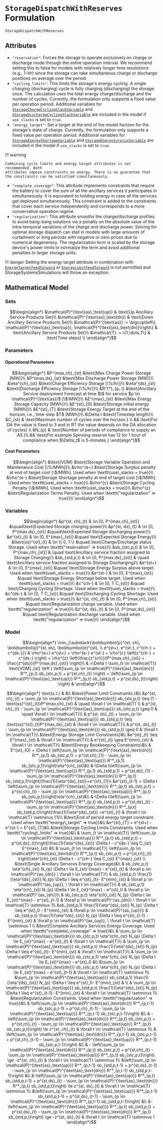 # `StorageDispatchWithReserves` Formulation

```@docs
StorageDispatchWithReserves
```



## Attributes

  - `"reservation"`: Forces the storage to operate exclusively on charge or discharge mode through the entire operation interval. We recommend setting this to false for models with relatively longer time resolutions (e.g., 1-Hr) since the storage can take simultaneous charge or discharge positions on average over the period.
  - `"cycling_limits"`: This limits the storage's energy cycling. A single charging (discharging) cycle is fully charging (discharging) the storage once. The calculation uses the total energy charge/discharge and the number of cycles. Currently, the formulation only supports a fixed value per operation period. Additional variables for [`StorageChargeCyclingSlackVariable`](@ref) and [`StorageDischargeCyclingSlackVariable`](@ref) are included in the model if `use_slacks` is set to `true`.
  - `"energy_target"`: Set a target at the end of the model horizon for the storage's state of charge. Currently, the formulation only supports a fixed value per operation period. Additional variables for [`StorageEnergyShortageVariable`](@ref) and [`StorageEnergySurplusVariable`](@ref) are included in the model if `use_slacks` is set to `true`.

!!! warning
    
    Combining cycle limits and energy target attributes is not recommended. Both
    attributes impose constraints on energy. There is no guarantee that the constraints can be satisfied simultaneously.

  - `"complete_coverage"`: This attribute implements constraints that require the battery to cover the sum of all the ancillary services it participates in simultaneously. It is equivalent to holding energy in case all the services get deployed simultaneously. This constraint is added to the constraints that cover each service independently and corresponds to a more conservative operation regime.
  - `"regularization"`: This attribute smooths the charge/discharge profiles to avoid bang-bang solutions via a penalty on the absolute value of the intra-temporal variations of the charge and discharge power. Solving for optimal storage dispatch can stall in models with large amounts of curtailment or long periods with negative or zero prices due to numerical degeneracy. The regularization term is scaled by the storage device's power limits to normalize the term and avoid additional penalties to larger storage units.

!!! danger
Setting the energy target attribute in combination with [`EnergyTargetFeedforward`](@ref) or [`EnergyLimitFeedforward`](@ref) is not permitted and StorageSystemsSimulations will throw an exception.

## Mathematical Model

### Sets

```math
\begin{align*}
    &\mathcal{P}^{\text{as}_\text{up}} & \text{Up Ancillary Service Products Set}\\
    &\mathcal{P}^{\text{as}_\text{dn}} & \text{Down Ancillary Service Products Set}\\
    &\mathcal{P}^{\text{as}} := \bigcup\left\{ \mathcal{P}^{\text{as}_\text{up}}, \mathcal{P}^{\text{as}_\text{dn}}\right\} & \text{Ancillary Service Products Set}\\
    &\mathcal{T} := \{1,\dots,T\} & \text{Time steps} \\
\end{align*}
```

### Parameters

#### Operational Parameters

```math
\begin{align*}
    &P^{max,ch}_{st} &\text{Max Charge Power Storage [MW]}\\
    &P^{max,ds}_{st} &\text{Max Discharge Power Storage [MW]}\\
    &\eta^{ch}_{st} &\text{Charge Efficiency Storage [\%/hr]}\\
    &\eta^{ds}_{st} &\text{Discharge Efficiency Storage [\%/hr]}\\
    &R^{*}_{p, t} &\text{Ancillary Service deployment Forecast at time $t$ for service $p \in \mathcal{P}^{\text{as}}$ [\$/MW]}\\
    &E^{max}_{st} &\text{Max Energy Storage Capacity [MWh]}\\
    &E^{st}_{0} &\text{Storage initial energy [MWh]}\\
    &E^{st}_{T} &\text{Storage Energy Target at the end of the horizon, i.e., time-step $T$ [MWh]}\\
    &\Delta t  &\text{Timestep length}\\
    &C_{st} & \text{Maximum number of cycles over the horizon.} \\
    && \text{For DA the value is fixed to 3 and in RT the value depends on the DA allocation of cycles} \\
    &N_{p} & \text{Number of periods of compliance to supply an AS.}\\
    && \text{For example Spinning reserve has 12 for 1 hour of compliance when $\Delta_t$ is 5-minutes.}
\end{align*}
```

#### Cost Parameters

```math
\begin{align*}
    &\text{VOM} &\text{Storage Variable Operation and Maintenance Cost [\%/MWh]}\\
    &\rho^{e+} &\text{Storage Surplus penalty at end of target cost [\$/MWh]. Used when \texttt{use\_slacks = true}}\\
    &\rho^{e-} &\text{Storage Shortage penalty at end of target cost [\$/MWh]. Used when \texttt{use\_slacks = true}}\\
    &\rho^{c} &\text{Storage Cycling Penalty [\$/MWh]. Used when \texttt{use\_slacks = true}}\\
    &\rho^{z} &\text{Regularization Terms Penalty. Used when \texttt{"regularization" => true}}\\
\end{align*}
```

### Variables

```math
\begin{align*}
    &p^{st, ch}_{t}  & \in [0, P^{max,ch}_{st}] &\quad\text{Expected Storage charging power}\\
    &p^{st, ds}_{t}  & \in [0, P^{max,ds}_{st}] &\quad\text{Expected Storage discharging power}\\
    &e^{st}_{t}  & \in [0, E^{max}_{st}] &\quad \text{Expected Storage Energy}\\
    &\text{ss}^{st}_{t}  & \in \{ 0, 1 \} &\quad \text{Charge/Discharge status Storage. Used when \texttt{"reservation" => true}}\\
    &sb_{stc,p,t} & \in [0, P^{max,ch}_{st}] & \quad \text{Ancillary service fraction assigned to Storage Charging}\\
    &sb_{std,p,t} & \in [0, P^{max,ds}_{st}] & \quad \text{Ancillary service fraction assigned to Storage Discharging}\\
    &e^{st+}  & \in [0, E^{max}_{st}] &\quad \text{Storage Energy Surplus above target. Used when \texttt{use\_slacks = true}}\\
    &e^{st-}  & \in [0, E^{max}_{st}] &\quad \text{Storage Energy Shortage below target. Used when \texttt{use\_slacks = true}}\\
    &c^{ch-}  & \in [0, T C_{st}] &\quad \text{Charging Cycling Shortage. Used when \texttt{use\_slacks = true}}\\
    &c^{ds-}  & \in [0, T C_{st}] &\quad \text{Discharging Cycling Shortage. Used when \texttt{use\_slacks = true}}\\
    &z^{st, ch}_{t} & \in [0, P^{max,ch}_{st}] &\quad \text{Regularization charge variable. Used when \texttt{"regularization" => true}}\\
    &z^{st, ds}_{t} & \in [0, P^{max,ds}_{st}] &\quad \text{Regularization discharge variable. Used when \texttt{"regularization" => true}}\\
\end{align*}
```

### Model

```math
\begin{align*}
\min_{\substack{\boldsymbol{p}^{st, ch}, \boldsymbol{p}^{st, ds}, \boldsymbol{e}^{st}, \\ e^{st+}, e^{st-}, c^{ch-} + c^{ds-}}}
& \rho^{e+} e^{st+} + \rho^{e-} e^{st-} + \rho^{c} \left(c^{ch-} + c^{ds-} \right) + \rho^{z} \left(\frac{z^{ch}}{P^{max,ch}_{st}} + \frac{z^{ds}}{P^{max,ds}_{st}} \right)\\
& +\Delta t \sum_{t \in \mathcal{T}} \text{VOM}_{st} \left ( \left(\sum_{p \in \mathcal{P}^{\text{as}_\text{dn}}} R^*_{p,t} sb_{stc,p,t} + p^{st,ch}_{t} \right) + \left(\sum_{p \in \mathcal{P}^{\text{as}_\text{up}}} R^*_{p,t} sb_{std,p,t} + p^{st,ds}_{t}\right) \right) &
\end{align*}
```

```math
\begin{align*}
\text{s.t.}  & &\\
&\text{Power Limit Constraints.}&\\
&p^{st, ch}_{t} + \sum_{p \in \mathcal{P}^{\text{as}_\text{dn}}} sb_{stc,p,t} \leq (1 - \text{ss}^{st}_{t})P^{max,ch}_{st} & \quad \forall t \in \mathcal{T} \\
& p^{st, ch}_{t} - \sum_{p \in \mathcal{P}^{\text{as}_\text{up}}} sb_{stc,p,t} \geq 0 & \quad \forall t \in \mathcal{T}\\
& p^{st, ds}_{t} + \sum_{p \in \mathcal{P}^{\text{as}_\text{up}}} sb_{std,p,t} \leq \text{ss}^{st}_{t}P^{max,ds}_{st} & \forall t \in \mathcal{T}\\
& p^{st, ds}_{t} - \sum_{p \in \mathcal{P}^{\text{as}_\text{dn}}} sb_{std,p,t} \geq 0 & \forall t \in \mathcal{T}\\
&\text{Energy Storage Limit Constraints}&\\
&e^{st}_{t} \leq E^{max}_{st} & \forall t \in \mathcal{T}\\
& e^{st}_{t} \geq E^{min}_{st} & \forall t \in \mathcal{T}\\
&\text{Energy Bookkeeping Constraints}&\\
& E^{st}_{0} + \Delta t  \left(\sum_{p \in \mathcal{P}^{\text{as}_\text{dn}}} R^*_{p,1} sb_{stc,p,1} + p^{st,ch}_{1}  - \sum_{p \in \mathcal{P}^{\text{as}_\text{up}}} R^*_{p,1} sb_{stc,p,1}\right)\eta^{ch}_{st}&\\
&-\Delta t\left(\sum_{p \in \mathcal{P}^{\text{as}_\text{up}}} R^*_{p,1} sb_{std,p,1} + p^{st,ds}_{1} - \sum_{p \in \mathcal{P}^{\text{as}_\text{dn}}} R^*_{p,t} sb_{std,p,1}\right)\frac{1}{\eta^{ds}_{st}}=e^{st}_{1}\\
&e^{st}_{t-1} + \Delta t  \left(\sum_{p \in \mathcal{P}^{\text{as}_\text{dn}}} R^*_{p,t} sb_{stc,p,t} + p^{st,ch}_{t}  - \sum_{p \in \mathcal{P}^{\text{as}_\text{up}}} R^*_{p,t} sb_{stc,p,t}\right)\eta^{ch}_{st}&\\
&-\Delta t\left(\sum_{p \in \mathcal{P}^{\text{as}_\text{up}}} R^*_{p,t} sb_{std,p,t} + p^{st,ds}_{t} - \sum_{p \in \mathcal{P}^{\text{as}_\text{dn}}} R^*_{p,t} sb_{std,p,t}\right)\frac{1}{\eta^{ds}_{st}} =e^{st}_{t} & \forall t \in \mathcal{T} \setminus {1}\\
&\text{End of period energy target constraint. Used when \texttt{"energy\_target" => true}}&\\
&e^{st}_{T} + e^{st+} - e^{st-} = E^{st}_{T}&\\
&\text{Storage Cycling Limits Constraints. Used when \texttt{"cycling\_limits" => true}}&\\
& \sum_{t \in \mathcal{T}} \left(\sum_{p \in \mathcal{P}^{\text{as}_\text{up}}} R^*_{p,t} sb_{std,p,t} + p^{st,ds}_{t}\right)\frac{1}{\eta^{ds}_{st}} \Delta t - c^{ds-} \leq C_{st} E^{max}_{st} &\\
& \sum_{t \in \mathcal{T}} \left(\sum_{p \in \mathcal{P}^{\text{as}_\text{dn}}} R^*_{p,t} sb_{stc,p,t} + p^{st,ch}_{t} \right)\eta^{ch}_{st} \Delta t - c^{ch-} \leq C_{st} E^{max}_{st} \\
&\text{Single Ancillary Services Energy Coverage}&\\
& sb_{stc,p,t}  \eta^{ch}_{st} N_{p} \Delta t \le E_{st}^{max} - e^{st}_{t} & \forall p \in \mathcal{P}^{as_{dn}} \ \forall t \in \mathcal{T}\\
& sb_{std,p,t}  \frac{1}{\eta^{ds}_{st}} N_{p} \Delta t \leq e^{st}_{t}- E^{min}_{st} & \forall p \in \mathcal{P}^{as_{up}}, \ \forall t \in \mathcal{T}\\
& sb_{stc,p,1}  \eta^{ch}_{st} N_{p} \Delta t \le E_{st}^{max} - e^{st}_0 & \forall p \in \mathcal{P}^{as_{dn}}\\
& sb_{stc,p,t}  \eta^{ch}_{st} N_{p} \Delta t \le E_{st}^{max} - e^{st}_{t-1} & \forall p \in \mathcal{P}^{as_{dn}} \ \forall t \in \mathcal{T} \setminus 1\\
&sb_{std,p,1}  \frac{1}{\eta^{ds}_{st}} N_{p} \Delta t \leq e^{st}_0 - E^{min}_{st} & \forall p \in \mathcal{P}^{as_{up}}\\
& sb_{std,p,t}  \frac{1}{\eta^{ds}_{st}} N_{p} \Delta t \leq e^{st}_{t-1} - E^{min}_{st} & \forall p \in \mathcal{P}^{as_{up}}, \ \forall t \in \mathcal{T} \setminus 1 \\
&\text{Complete Ancillary Services Energy Coverage. Used when \texttt{"complete\_coverage" => true}}&\\
& \sum_{p \in \mathcal{P}^{\text{as}_\text{dn}}}  sb_{stc,p,t}  \eta^{ch}_{st} N_{p} \Delta t \le E_{st}^{max} - e^{st}_{t} & \forall t \in \mathcal{T}\\
& \sum_{p \in \mathcal{P}^{\text{as}_\text{up}}} sb_{std,p,t}  \frac{1}{\eta^{ds}_{st}} N_{p} \Delta t \leq e^{st}_{t}- E^{min}_{st} & \forall t \in \mathcal{T}\\
& \sum_{p \in \mathcal{P}^{\text{as}_\text{dn}}} sb_{stc,p,1}  \eta^{ch}_{st} N_{p} \Delta t \le E_{st}^{max} - e^{st}_0 &\\
&\sum_{p \in \mathcal{P}^{\text{as}_\text{dn}}}  sb_{stc,p,t} \eta^{ch}_{st} N_{p} \Delta t \le E_{st}^{max} - e^{st}_{t-1} & \forall t \in \mathcal{T} \setminus 1\\
&\sum_{p \in \mathcal{P}^{\text{as}_\text{up}}} sb_{std,p,1}  \frac{1}{\eta^{ds}_{st}} N_{p} \Delta t \leq e^{st}_0- E^{min}_{st} & \\
& \sum_{p \in \mathcal{P}^{\text{as}_\text{up}}} sb_{std,p,t}  \frac{1}{\eta^{ds}_{st}} N_{p} \Delta t \leq e^{st}_{t-1}- E^{min}_{st} & \forall t \in \mathcal{T} \setminus 1\\
&\text{Regularization Constraints. Used when \texttt{"regularization" => true}}&\\
& \left(\sum_{p \in \mathcal{P}^{\text{as}_\text{dn}}} R^*_{p,t-1} sb_{stc,p,t-1} + p^{st,ch}_{t-1}  - \sum_{p \in \mathcal{P}^{\text{as}_\text{up}}} R^*_{p,t-1} sb_{stc,p,t-1}\right) &\\
& - \left(\sum_{p \in \mathcal{P}^{\text{as}_\text{dn}}} R^*_{p,t} sb_{stc,p,t} + p^{st,ch}_{t}  - \sum_{p \in \mathcal{P}^{\text{as}_\text{up}}} R^*_{p,t} sb_{stc,p,t}\right) \le z^{st, ch}_{t} & \forall t \in \mathcal{T} \setminus 1\\
& \left(\sum_{p \in \mathcal{P}^{\text{as}_\text{dn}}} R^*_{p,t-1} sb_{stc,p,t-1} + p^{st,ch}_{t-1}  - \sum_{p \in \mathcal{P}^{\text{as}_\text{up}}} R^*_{p,t-1} sb_{stc,p,t-1}\right) &\\
& - \left(\sum_{p \in \mathcal{P}^{\text{as}_\text{dn}}} R^*_{p,t} sb_{stc,p,t} + p^{st,ch}_{t}  - \sum_{p \in \mathcal{P}^{\text{as}_\text{up}}} R^*_{p,t} sb_{stc,p,t}\right) \ge -z^{st, ch}_{t} & \forall t \in \mathcal{T} \setminus 1\\
&\left(\sum_{p \in \mathcal{P}^{\text{as}_\text{up}}} R^*_{p,t-1} sb_{std,p,t-1} + p^{st,ds}_{t-1} - \sum_{p \in \mathcal{P}^{\text{as}_\text{dn}}} R^*_{p,t-1} sb_{std,p,t-1}\right) &\\
&-\left(\sum_{p \in \mathcal{P}^{\text{as}_\text{up}}} R^*_{p,t} sb_{std,p,t-1} + p^{st,ds}_{t} - \sum_{p \in \mathcal{P}^{\text{as}_\text{dn}}} R^*_{p,t} sb_{std,p,t}\right) \le z^{st, ds}_{t}  & \forall t \in \mathcal{T} \setminus 1\\
&\left(\sum_{p \in \mathcal{P}^{\text{as}_\text{up}}} R^*_{p,t-1} sb_{std,p,t-1} + p^{st,ds}_{t-1} - \sum_{p \in \mathcal{P}^{\text{as}_\text{dn}}} R^*_{p,t-1} sb_{std,p,t-1}\right) &\\
&-\left(\sum_{p \in \mathcal{P}^{\text{as}_\text{up}}} R^*_{p,t} sb_{std,p,t} + p^{st,ds}_{t} - \sum_{p \in \mathcal{P}^{\text{as}_\text{dn}}} R^*_{p,t} sb_{std,p,t}\right) \ge -z^{st, ds}_{t}  & \forall t \in \mathcal{T} \setminus 1
\end{align*}
```
